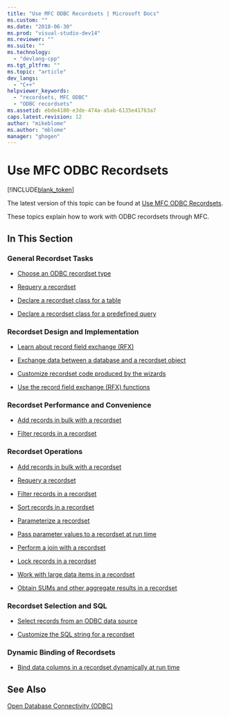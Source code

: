 ```yaml
---
title: "Use MFC ODBC Recordsets | Microsoft Docs"
ms.custom: ""
ms.date: "2018-06-30"
ms.prod: "visual-studio-dev14"
ms.reviewer: ""
ms.suite: ""
ms.technology: 
  - "devlang-cpp"
ms.tgt_pltfrm: ""
ms.topic: "article"
dev_langs: 
  - "C++"
helpviewer_keywords: 
  - "recordsets, MFC ODBC"
  - "ODBC recordsets"
ms.assetid: ebde4180-e3de-474a-a5ab-6135e41763a7
caps.latest.revision: 12
author: "mikeblome"
ms.author: "mblome"
manager: "ghogen"
---
```

# Use MFC ODBC Recordsets
[!INCLUDE[blank_token](../../includes/blank-token.md)]

The latest version of this topic can be found at [Use MFC ODBC Recordsets](https://docs.microsoft.com/cpp/data/odbc/use-mfc-odbc-recordsets).  
  
  
These topics explain how to work with ODBC recordsets through MFC.  
  
## In This Section  
  
### General Recordset Tasks  
  
-   [Choose an ODBC recordset type](../../data/odbc/recordset-odbc.md)  
  
-   [Requery a recordset](../../data/odbc/recordset-requerying-a-recordset-odbc.md)  
  
-   [Declare a recordset class for a table](../../data/odbc/recordset-declaring-a-class-for-a-table-odbc.md)  
  
-   [Declare a recordset class for a predefined query](../../data/odbc/recordset-declaring-a-class-for-a-predefined-query-odbc.md)  
  
### Recordset Design and Implementation  
  
-   [Learn about record field exchange (RFX)](../../data/odbc/record-field-exchange-rfx.md)  
  
-   [Exchange data between a database and a recordset object](../../data/odbc/record-field-exchange-using-rfx.md)  
  
-   [Customize recordset code produced by the wizards](../../data/odbc/record-field-exchange-working-with-the-wizard-code.md)  
  
-   [Use the record field exchange (RFX) functions](../../data/odbc/record-field-exchange-using-the-rfx-functions.md)  
  
### Recordset Performance and Convenience  
  
-   [Add records in bulk with a recordset](../../data/odbc/recordset-adding-records-in-bulk-odbc.md)  
  
-   [Filter records in a recordset](../../data/odbc/recordset-filtering-records-odbc.md)  
  
### Recordset Operations  
  
-   [Add records in bulk with a recordset](../../data/odbc/recordset-adding-records-in-bulk-odbc.md)  
  
-   [Requery a recordset](../../data/odbc/recordset-requerying-a-recordset-odbc.md)  
  
-   [Filter records in a recordset](../../data/odbc/recordset-filtering-records-odbc.md)  
  
-   [Sort records in a recordset](../../data/odbc/recordset-sorting-records-odbc.md)  
  
-   [Parameterize a recordset](../../data/odbc/recordset-parameterizing-a-recordset-odbc.md)  
  
-   [Pass parameter values to a recordset at run time](../../data/odbc/recordset-parameterizing-a-recordset-odbc.md)  
  
-   [Perform a join with a recordset](../../data/odbc/recordset-performing-a-join-odbc.md)  
  
-   [Lock records in a recordset](../../data/odbc/recordset-locking-records-odbc.md)  
  
-   [Work with large data items in a recordset](../../data/odbc/recordset-working-with-large-data-items-odbc.md)  
  
-   [Obtain SUMs and other aggregate results in a recordset](../../data/odbc/recordset-obtaining-sums-and-other-aggregate-results-odbc.md)  
  
### Recordset Selection and SQL  
  
-   [Select records from an ODBC data source](../../data/odbc/recordset-how-recordsets-select-records-odbc.md)  
  
-   [Customize the SQL string for a recordset](../../data/odbc/sql-customizing-your-recordset’s-sql-statement-odbc.md)  
  
### Dynamic Binding of Recordsets  
  
-   [Bind data columns in a recordset dynamically at run time](../../data/odbc/recordset-dynamically-binding-data-columns-odbc.md)  
  
## See Also  
 [Open Database Connectivity (ODBC)](../../data/odbc/open-database-connectivity-odbc.md)

